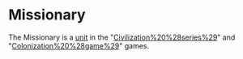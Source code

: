 # Missionary

The Missionary is a [unit](unit) in the "[Civilization%20%28series%29](Civilization)" and "[Colonization%20%28game%29](Colonization)" games.